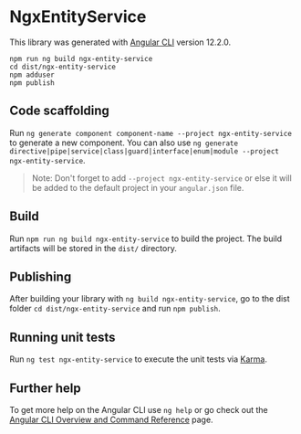 # NgxEntityService

This library was generated with [Angular CLI](https://github.com/angular/angular-cli) version 12.2.0.

```[bash]
npm run ng build ngx-entity-service
cd dist/ngx-entity-service
npm adduser
npm publish
```

## Code scaffolding

Run `ng generate component component-name --project ngx-entity-service` to generate a new component. You can also use `ng generate directive|pipe|service|class|guard|interface|enum|module --project ngx-entity-service`.
> Note: Don't forget to add `--project ngx-entity-service` or else it will be added to the default project in your `angular.json` file. 

## Build

Run `npm run ng build ngx-entity-service` to build the project. The build artifacts will be stored in the `dist/` directory.

## Publishing

After building your library with `ng build ngx-entity-service`, go to the dist folder `cd dist/ngx-entity-service` and run `npm publish`.

## Running unit tests

Run `ng test ngx-entity-service` to execute the unit tests via [Karma](https://karma-runner.github.io).

## Further help

To get more help on the Angular CLI use `ng help` or go check out the [Angular CLI Overview and Command Reference](https://angular.io/cli) page.
